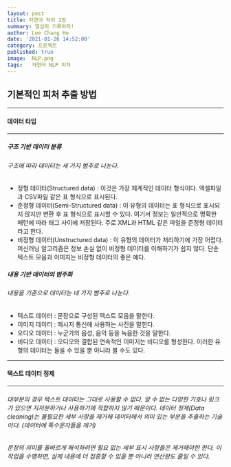 ```yaml
---
layout: post
title: 자연어 처리 2장
summary: 열심히 기록하자!
author: Lee Chang Ho
date: '2021-01-26 14:52:00'
category: 프로젝트
published: true
image:  NLP.png
tags:   자연어 NLP 피처
---
```


## 기본적인 피처 추출 방법

---
#### 데이터 타입
---
##### 구조 기반 데이터 분류
###### 구조에 따라 데이터는 세 가지 범주로 나눈다.  
- 정형 데이터(Structured data) : 이것은 가장 체계적인 데이터 형식이다. 엑셀파일과 CSV파일 같은 표 형식으로 표시된다.  
- 준정형 데이터(Semi-Structured data) : 이 유형의 데이터는 표 형식으로 표시되지 않지만 변환 후 표 형식으로 표시할 수 있다. 여기서 정보는 일반적으로 명확한 패턴에 따라 태그 사이에 저장된다. 주로 XML과 HTML 같은 파일을 준정형 데이터라고 한다. 
- 비정형 데이터(Unstructured data) : 이 유형의 데이터가 처리하기에 가장 어렵다. 머신러닝 알고리즘은 정보 손실 없이 비정형 데이터를 이해하기가 쉽지 않다. 단순 텍스트 모음과 이미지는 비정형 데이터의 좋은 예다.  

##### 내용 기반 데이터의 범주화
###### 내용을 기준으로 데이터는 네 가지 범주로 나눈다.  
- 텍스트 데이터 : 문장으로 구성된 텍스트 모음을 말한다. 
- 이미지 데이터 : 메시지 통신에 사용하는 사진을 말한다.
- 오디오 데이터 : 누군가의 음성, 음악 등을 녹음한 것을 말한다.
- 비디오 데이터 : 오디오와 결합된 연속적인 이미지는 비디오를 형성한다. 이러한 유형의 데이터는 들을 수 있을 뿐 아니라 볼 수도 있다.  

---
#### 텍스트 데이터 정제
---
###### 대부분의 경우 텍스트 데이터는 그대로 사용할 수 없다. 알 수 없는 다양한 기호나 링크가 있으면 지저분하거나 사용하기에 적합하지 않기 때문이다. 데이터 정제(Data cleaning)는 불필요한 세부 사항을 제거해 데이터에서 의미 있는 부분을 추출하는 기술이다. (데이터에 특수문자들을 제거)  
###### 문장의 의미를 올바르게 해석하려면 필요 없는 세부 표시 사항들은 제거해야한 한다. 이 작업을 수행하면, 실제 내용에 더 집중할 수 있을 뿐 아니라 연산량도 줄일 수 있다.  
<!--stackedit_data:
eyJoaXN0b3J5IjpbLTczODExNDk0Niw3MDAwMTg0MzJdfQ==
-->